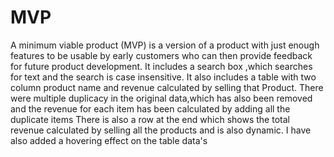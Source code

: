 # MVP
A minimum viable product (MVP) is a version of a product with just enough features to be usable by early customers who can then provide feedback for future product development.
It includes a search box ,which searches for text and the search is case insensitive.
It also includes a table with two column product name and revenue calculated by selling that Product.
There were multiple duplicacy in the original data,which has also been removed and the revenue for each item has been calculated by adding all the duplicate items
There is also a row at the end which shows the total revenue calculated by selling all the products and is also dynamic.
I have also added a hovering effect on the table data's

